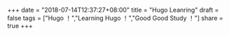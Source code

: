 +++
date = "2018-07-14T12:37:27+08:00"
title = "Hugo Leanring"
draft = false
tags = ["Hugo ！","Learning Hugo ！","Good Good Study ！"]
share = true
+++

